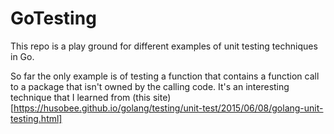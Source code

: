 # GoTesting

This repo is a play ground for different examples of unit testing techniques in Go.

So far the only example is of testing a function that contains a function call to a package that isn't owned by the calling code. It's an interesting technique that I learned from (this site)[https://husobee.github.io/golang/testing/unit-test/2015/06/08/golang-unit-testing.html] 